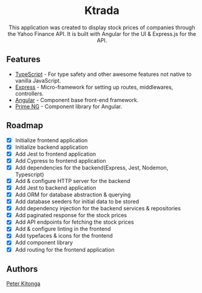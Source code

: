 <div align="center">
<h1>Ktrada</h1>
<p>This application was created to display stock prices of companies through the Yahoo Finance API. It is built with Angular for the UI & Express.js for the API.</p>
</div>

## Features

- [TypeScript](https://www.typescriptlang.org/) - For type safety and other awesome features not native to vanilla JavaScript.
- [Express](https://expressjs.com/) - Micro-framework for setting up routes, middlewares, controllers.
- [Angular](https://angular.io/) - Component base front-end framework.
- [Prime NG](https://primeng.org/) - Component library for Angular.

## Roadmap

- [x] Initialize frontend application
- [x] Initialize backend application
- [x] Add Jest to frontend application
- [x] Add Cypress to frontend application
- [x] Add dependencies for the backend(Express, Jest, Nodemon, Typescript)
- [x] Add & configure HTTP server for the backend
- [x] Add Jest to backend application
- [x] Add ORM for database abstraction & querying
- [x] Add database seeders for initial data to be stored
- [x] Add dependency injection for the backend services & repositories
- [x] Add paginated response for the stock prices
- [x] Add API endpoints for fetching the stock prices
- [x] Add & configure linting in the frontend
- [x] Add typefaces & icons for the frontend
- [x] Add component library
- [x] Add routing for the frontend application

## Authors

[Peter Kitonga](https://www.github.com/peterkitonga)